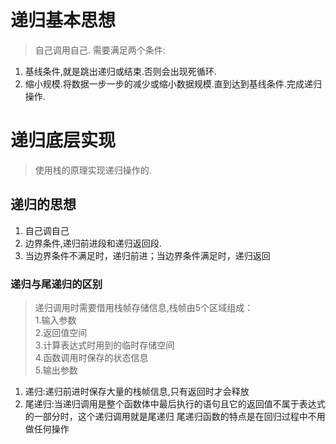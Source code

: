 # 递归基本思想
> 自己调用自己. 需要满足两个条件:
1. 基线条件,就是跳出递归或结束.否则会出现死循环.
1. 缩小规模.将数据一步一步的减少或缩小数据规模.直到达到基线条件.完成递归操作.

# 递归底层实现
> 使用栈的原理实现递归操作的.

## 递归的思想
1. 自己调自己
1. 边界条件,递归前进段和递归返回段.
1. 当边界条件不满足时，递归前进；当边界条件满足时，递归返回

### 递归与尾递归的区别
> 递归调用时需要借用栈帧存储信息,栈帧由5个区域组成：
<br/>1.输入参数
<br/>2.返回值空间
<br/>3.计算表达式时用到的临时存储空间
<br/>4.函数调用时保存的状态信息
<br/>5.输出参数
1. 递归:递归前进时保存大量的栈帧信息,只有返回时才会释放
1. 尾递归:当递归调用是整个函数体中最后执行的语句且它的返回值不属于表达式的一部分时，这个递归调用就是尾递归
尾递归函数的特点是在回归过程中不用做任何操作